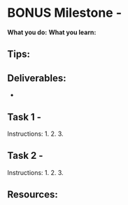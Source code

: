 # BONUS Milestone - 

**What you do:** 
**What you learn:** 

**Tips:**
- 

**Deliverables:**
- 
- 

## Task 1 - 

Instructions:
1. 
2. 
3. 

## Task 2 - 
Instructions:
1. 
2. 
3. 

**Resources:**
- 
